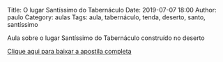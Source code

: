 Title: O lugar Santíssimo do Tabernáculo
Date: 2019-07-07 18:00
Author: paulo
Category: aulas
Tags: aula, tabernáculo, tenda, deserto, santo, santíssimo

Aula sobre o lugar Santíssimo do Tabernáculo construído no deserto

[Clique aqui para baixar a apostila completa](https://www.dropbox.com/s/b7uvun6flpwo0d6/Aula%20EBD%20-%20O%20Lugar%20Sant%C3%ADssimo%20-%2007_07_2019.pdf?dl=1)